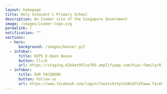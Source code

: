 ```yaml
---
layout: homepage
title: Holy Innocent's Primary School
description: An Isomer site of the Singapore Government
image: /images/isomer-logo.svg
permalink: /
notification: ""
sections:
  - hero:
      background: /images/banner.gif
  - infobar:
      title: HIPS E-Open House
      button: Click
      url: https://staging.d2b4at95lsu703.amplifyapp.com/hips-family/HIPS-Partners/HIPS-Partners/
  - infobar:
      title: OUR FACEBOOK
      button: Follow us
      url: https://www.facebook.com/login/?next=https%3A%2F%2Fwww.facebook.com%2Fholyinnocentspri%2F
---
```

